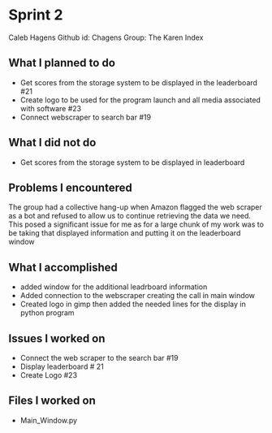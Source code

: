 # Sprint 2
Caleb Hagens
Github id: Chagens
Group: The Karen Index

## What I planned to do
- Get scores from the storage system to be displayed in the leaderboard #21
- Create logo to be used for the program launch and all media associated with software #23
- Connect webscraper to search bar #19


## What I did not do
- Get scores from the storage system to be displayed in leaderboard

## Problems I encountered
The group had a collective hang-up when Amazon flagged the web scraper as a bot and refused to
allow us to continue retrieving the data we need. This posed a significant issue for me as for a large chunk
of my work was to be taking that displayed information and putting it on the leaderboard window

## What I accomplished
- added window for the additional leadrboard information
- Added connection to the webscraper creating the call in main window
- Created logo in gimp then added the needed lines for the display in python program


## Issues I worked on
- Connect the web scraper to the search bar #19
- Display leaderboard # 21
- Create Logo #23


## Files I worked on 
- Main_Window.py
